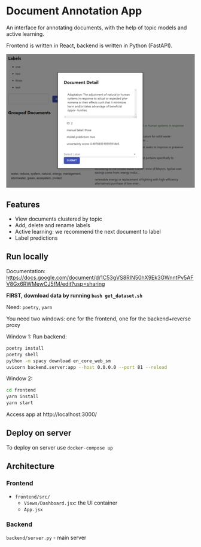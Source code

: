 # Document Annotation App

An interface for annotating documents, with the help of topic models and active learning.

Frontend is written in React, backend is written in Python (FastAPI).

![user interface](interface.png)

## Features

- View documents clustered by topic
- Add, delete and rename labels
- Active learning: we recommend the next document to label
- Label predictions


## Run locally

Documentation: https://docs.google.com/document/d/1C53gVS8RIN50hX9Ek3GWnntPv5AFV8Gx6RWMewCJ5fM/edit?usp=sharing

**FIRST, download data by running `bash get_dataset.sh`**

Need: `poetry`, `yarn`

You need two windows: one for the frontend, one for the backend+reverse proxy

Window 1:
Run backend:  
````bash
poetry install
poetry shell
python -m spacy download en_core_web_sm
uvicorn backend.server:app --host 0.0.0.0 --port 81 --reload
````

Window 2:
````bash
cd frontend
yarn install
yarn start
````

Access app at http://localhost:3000/  

## Deploy on server

To deploy on server use `docker-compose up`

## Architecture

### Frontend
- `frontend/src/`
  - `Views/Dashboard.jsx`: the UI container
  - `App.jsx`


### Backend

`backend/server.py` - main server

